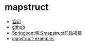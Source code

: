 # mapstruct
* [官网](https://mapstruct.org/)
* [github](https://github.com/mapstruct/mapstruct)
* [Springboot集成mapstruct启动报错](https://blog.csdn.net/Santorini_liu/article/details/130136558)
* [mapstruct-examples](https://github.com/mapstruct/mapstruct-examples/blob/main/mapstruct-lombok/src/main/java/com/mycompany/mapper/SourceTargetMapper.java)